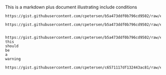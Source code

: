 This is a markdown plus document illustrating include conditions

```include
https://gist.githubusercontent.com/cpetersen/b5a473ddf0b796cd9502/raw/e140bdc32ff2f6a600e357c2575220c0312a88ee/fake.csv
```

```include|csv
https://gist.githubusercontent.com/cpetersen/b5a473ddf0b796cd9502/raw/e140bdc32ff2f6a600e357c2575220c0312a88ee/fake.csv
```

```include
```

```include|csv
https://gist.githubusercontent.com/cpetersen/b5a473ddf0b796cd9502/raw/e140bdc32ff2f6a600e357c2575220c0312a88ee/fake.csv
this
should
be
a
warning
```

```include|formatted_json
https://gist.githubusercontent.com/cpetersen/c6571117df132443ac81/raw/e5ac97e8e0665a0e4014ebc85ecef214763a7729/fake.json
```
